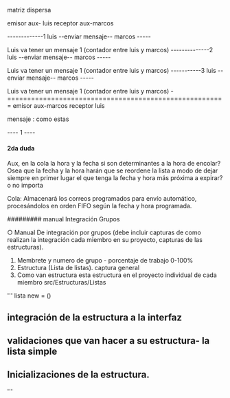 matriz dispersa 


emisor aux- luis
receptor aux-marcos

-------------1
luis --enviar mensaje-- marcos  -----  

Luis va tener un mensaje 1 (contador entre luis y marcos)
--------------2
luis --enviar mensaje-- marcos  -----  

Luis va tener un mensaje 1 (contador entre luis y marcos)
-----------3
luis --enviar mensaje-- marcos  -----  

Luis va tener un mensaje 1 (contador entre luis y marcos)
-=======================================================
emisor aux-marcos
receptor luis 


mensaje : como estas 

---- 1 ----

####  2da duda 
Aux, en la cola la hora y la fecha si son determinantes a la hora de encolar? Osea que la fecha y la hora harán que se reordene la lista a modo de dejar siempre en primer lugar el que tenga la fecha y hora más próxima a expirar? o no importa

Cola: Almacenará los correos programados para envío automático, procesándolos en orden FIFO según la fecha y hora programada.




######### manual Integración Grupos

○ Manual De integración por grupos (debe incluir capturas de como realizan la integración cada miembro en su proyecto, capturas de las estructuras).


1. Membrete y numero de grupo - porcentaje de trabajo 0-100%
2. Estructura (Lista de listas). captura general
3. Como van estructura esta estructura en el proyecto individual de cada miembro 
src/Estructuras/Listas

'''
lista new = ()

## integración de la estructura a la interfaz
## validaciones que van hacer a su estructura- la lista simple 
## Inicializaciones de la estructura.




'''